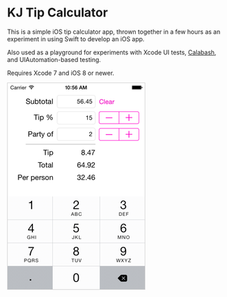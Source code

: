 KJ Tip Calculator
=================

This is a simple iOS tip calculator app, thrown together in a few hours as an experiment in using Swift to develop an iOS app.

Also used as a playground for experiments with Xcode UI tests, [Calabash](http://calaba.sh), and UIAutomation-based testing.

Requires Xcode 7 and iOS 8 or newer.

![Screenshot](KJTipCalculatorScreenshot.png)

